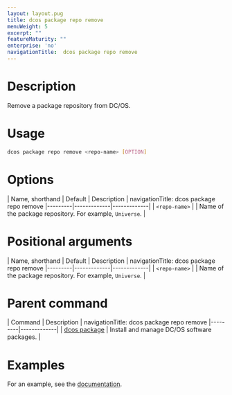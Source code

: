 ```yaml
---
layout: layout.pug
title: dcos package repo remove
menuWeight: 5
excerpt: ""
featureMaturity: ""
enterprise: 'no'
navigationTitle:  dcos package repo remove
---
```


<!-- This source repo for this topic is https://github.com/dcos/dcos-docs -->


# Description
Remove a package repository from DC/OS.

# Usage

```bash
dcos package repo remove <repo-name> [OPTION]
```

# Options

| Name, shorthand | Default | Description |
navigationTitle:  dcos package repo remove
|---------|-------------|-------------|
| `<repo-name>`   |             |  Name of the package repository. For example, `Universe`. |

# Positional arguments

| Name, shorthand | Default | Description |
navigationTitle:  dcos package repo remove
|---------|-------------|-------------|
| `<repo-name>`   |             |  Name of the package repository. For example, `Universe`. |
        
# Parent command

| Command | Description |
navigationTitle:  dcos package repo remove
|---------|-------------|
| [dcos package](/1.9/cli/command-reference/dcos-package/)   | Install and manage DC/OS software packages. |

# Examples

For an example, see the [documentation](/1.9/administering-clusters/repo/).
